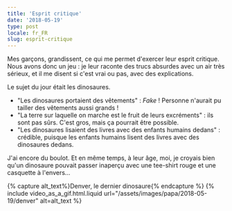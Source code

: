 ```yaml
---
title: 'Esprit critique'
date: '2018-05-19'
type: post
locale: fr_FR
slug: esprit-critique
---
```


Mes garçons, grandissent, ce qui me permet d'exercer leur esprit critique. Nous avons donc un jeu : je leur raconte des trucs absurdes avec un air très sérieux, et il me disent si c'est vrai ou pas, avec des explications.

<!-- more -->

Le sujet du jour était les dinosaures.

* "Les dinosaures portaient des vêtements" : _Fake_ ! Personne n'aurait pu tailler des vêtements aussi grands !
* "La terre sur laquelle on marche est le fruit de leurs excréments" : ils sont pas sûrs. C'est gros, mais ça pourrait être possible.
* "Les dinosaures lisaient des livres avec des enfants humains dedans" : crédible, puisque les enfants humains lisent des livres avec des dinosaures dedans.

J'ai encore du boulot. Et en même temps, à leur âge, moi, je croyais bien qu'un dinosaure pouvait passer inaperçu avec une tee-shirt rouge et une casquette à l'envers…

{% capture alt_text%}Denver, le dernier dinosaure{% endcapture %}
{% include video_as_a_gif.html.liquid
url="/assets/images/papa/2018-05-19/denver"
alt=alt_text
%}
